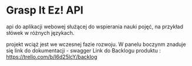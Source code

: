# Grasp It Ez! API

api do aplikacji webowej służącej do wspierania nauki pojęć, na przykład słówek w różnych językach.

projekt wciąż jest we wczesnej fazie rozwoju. W panelu boczynm znaduje się link do dokumentacji - swagger
Link do Backlogu produktu : https://trello.com/b/I6d25lcY/backlog
